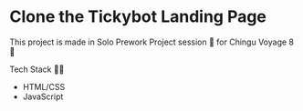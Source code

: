 # Clone the Tickybot Landing Page
This project is made in Solo Prework Project session 💪 for Chingu Voyage 8 🚀

Tech Stack 👨‍💻
- HTML/CSS
- JavaScript

